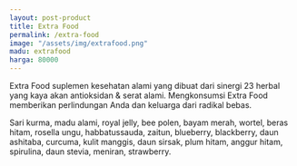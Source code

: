 ```yaml
---
layout: post-product
title: Extra Food
permalink: /extra-food
image: "/assets/img/extrafood.png"
madu: extrafood
harga: 80000
---
```

Extra Food suplemen kesehatan alami yang dibuat dari sinergi 23 herbal yang kaya akan antioksidan & serat alami. Mengkonsumsi Extra Food memberikan perlindungan Anda dan keluarga dari radikal bebas.

Sari kurma, madu alami, royal jelly, bee polen, bayam merah, wortel, beras hitam, rosella ungu, habbatussauda, zaitun, blueberry, blackberry, daun ashitaba, curcuma, kulit manggis, daun sirsak, plum hitam, anggur hitam, spirulina, daun stevia, meniran, strawberry.